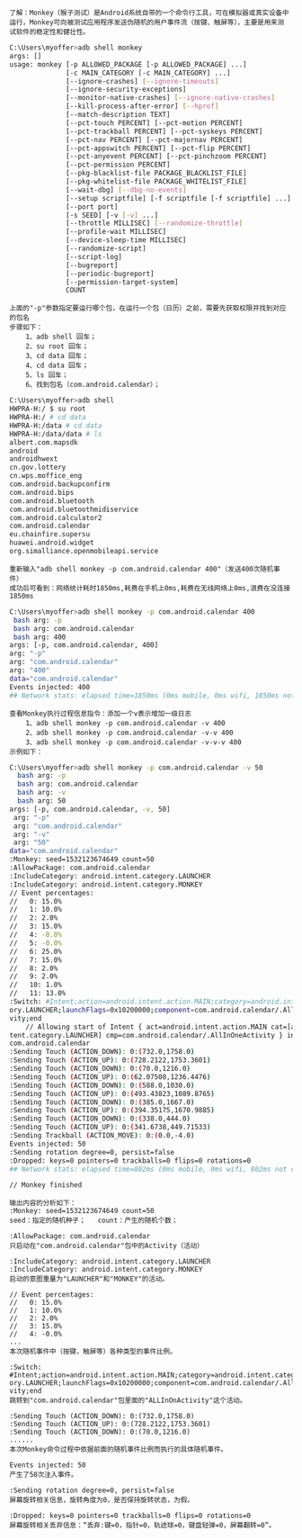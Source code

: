     了解：Monkey（猴子测试）是Android系统自带的一个命令行工具，可在模拟器或真实设备中
    运行，Monkey可向被测试应用程序发送伪随机的用户事件流（按键、触屏等），主要是用来测
    试软件的稳定性和健壮性。
    
```sh
C:\Users\myoffer>adb shell monkey
args: []
usage: monkey [-p ALLOWED_PACKAGE [-p ALLOWED_PACKAGE] ...]
              [-c MAIN_CATEGORY [-c MAIN_CATEGORY] ...]
              [--ignore-crashes] [--ignore-timeouts]
              [--ignore-security-exceptions]
              [--monitor-native-crashes] [--ignore-native-crashes]
              [--kill-process-after-error] [--hprof]
              [--match-description TEXT]
              [--pct-touch PERCENT] [--pct-motion PERCENT]
              [--pct-trackball PERCENT] [--pct-syskeys PERCENT]
              [--pct-nav PERCENT] [--pct-majornav PERCENT]
              [--pct-appswitch PERCENT] [--pct-flip PERCENT]
              [--pct-anyevent PERCENT] [--pct-pinchzoom PERCENT]
              [--pct-permission PERCENT]
              [--pkg-blacklist-file PACKAGE_BLACKLIST_FILE]
              [--pkg-whitelist-file PACKAGE_WHITELIST_FILE]
              [--wait-dbg] [--dbg-no-events]
              [--setup scriptfile] [-f scriptfile [-f scriptfile] ...]
              [--port port]
              [-s SEED] [-v [-v] ...]
              [--throttle MILLISEC] [--randomize-throttle]
              [--profile-wait MILLISEC]
              [--device-sleep-time MILLISEC]
              [--randomize-script]
              [--script-log]
              [--bugreport]
              [--periodic-bugreport]
              [--permission-target-system]
              COUNT
```

    上面的"-p"参数指定要运行哪个包，在运行一个包（日历）之前，需要先获取权限并找到对应的包名
    步骤如下：
        1、adb shell 回车；
        2、su root 回车；
        3、cd data 回车；
        4、cd data 回车；
        5、ls 回车；
        6、找到包名（com.android.calendar）；
       
        
```sh
C:\Users\myoffer>adb shell
HWPRA-H:/ $ su root
HWPRA-H:/ # cd data
HWPRA-H:/data # cd data
HWPRA-H:/data/data # ls
albert.com.mapsdk
android
androidhwext
cn.gov.lottery
cn.wps.moffice_eng
com.android.backupconfirm
com.android.bips
com.android.bluetooth
com.android.bluetoothmidiservice
com.android.calculator2
com.android.calendar
eu.chainfire.supersu
huawei.android.widget
org.simalliance.openmobileapi.service
```

    重新输入"adb shell monkey -p com.android.calendar 400"（发送400次随机事件）
    成功后可看到：网络统计耗时1850ms,耗费在手机上0ms,耗费在无线网络上0ms,浪费在没连接1850ms
    
 ```sh
 C:\Users\myoffer>adb shell monkey -p com.android.calendar 400
  bash arg: -p
  bash arg: com.android.calendar
  bash arg: 400
args: [-p, com.android.calendar, 400]
 arg: "-p"
 arg: "com.android.calendar"
 arg: "400"
data="com.android.calendar"
Events injected: 400
## Network stats: elapsed time=1850ms (0ms mobile, 0ms wifi, 1850ms not connecte)
 ```

    查看Monkey执行过程信息指令：添加一个v表示增加一级日志
        1、adb shell monkey -p com.android.calendar -v 400
        2、adb shell monkey -p com.android.calendar -v-v 400
        3、adb shell monkey -p com.android.calendar -v-v-v 400
    示例如下：
    
```sh
C:\Users\myoffer>adb shell monkey -p com.android.calendar -v 50
  bash arg: -p
  bash arg: com.android.calendar
  bash arg: -v
  bash arg: 50
args: [-p, com.android.calendar, -v, 50]
 arg: "-p"
 arg: "com.android.calendar"
 arg: "-v"
 arg: "50"
data="com.android.calendar"
:Monkey: seed=1532123674649 count=50
:AllowPackage: com.android.calendar
:IncludeCategory: android.intent.category.LAUNCHER
:IncludeCategory: android.intent.category.MONKEY
// Event percentages:
//   0: 15.0%
//   1: 10.0%
//   2: 2.0%
//   3: 15.0%
//   4: -0.0%
//   5: -0.0%
//   6: 25.0%
//   7: 15.0%
//   8: 2.0%
//   9: 2.0%
//   10: 1.0%
//   11: 13.0%
:Switch: #Intent;action=android.intent.action.MAIN;category=android.intent.categ
ory.LAUNCHER;launchFlags=0x10200000;component=com.android.calendar/.AllInOneActi
vity;end
    // Allowing start of Intent { act=android.intent.action.MAIN cat=[android.in
tent.category.LAUNCHER] cmp=com.android.calendar/.AllInOneActivity } in package
com.android.calendar
:Sending Touch (ACTION_DOWN): 0:(732.0,1758.0)
:Sending Touch (ACTION_UP): 0:(728.2122,1753.3601)
:Sending Touch (ACTION_DOWN): 0:(70.0,1216.0)
:Sending Touch (ACTION_UP): 0:(62.07508,1236.4476)
:Sending Touch (ACTION_DOWN): 0:(588.0,1030.0)
:Sending Touch (ACTION_UP): 0:(493.43823,1089.8765)
:Sending Touch (ACTION_DOWN): 0:(385.0,1667.0)
:Sending Touch (ACTION_UP): 0:(394.35175,1670.9885)
:Sending Touch (ACTION_DOWN): 0:(338.0,444.0)
:Sending Touch (ACTION_UP): 0:(341.6738,449.71533)
:Sending Trackball (ACTION_MOVE): 0:(0.0,-4.0)
Events injected: 50
:Sending rotation degree=0, persist=false
:Dropped: keys=0 pointers=0 trackballs=0 flips=0 rotations=0
## Network stats: elapsed time=802ms (0ms mobile, 0ms wifi, 802ms not connected)

// Monkey finished
```

    输出内容的分析如下：
    :Monkey: seed=1532123674649 count=50
    seed：指定的随机种子；   count：产生的随机个数；
    
    :AllowPackage: com.android.calendar
    只启动在"com.android.calendar"包中的Activity（活动）
    
    :IncludeCategory: android.intent.category.LAUNCHER
    :IncludeCategory: android.intent.category.MONKEY
    启动的意图重量为"LAUNCHER"和"MONKEY"的活动。
    
    // Event percentages:
    //   0: 15.0%
    //   1: 10.0%
    //   2: 2.0%
    //   3: 15.0%
    //   4: -0.0%
    ...
    本次随机事件中（按键，触屏等）各种类型的事件比例。
    
    :Switch: #Intent;action=android.intent.action.MAIN;category=android.intent.categ
    ory.LAUNCHER;launchFlags=0x10200000;component=com.android.calendar/.AllInOneActi
    vity;end
    跳转到"com.android.calendar"包里面的"ALLInOnActivity"这个活动。
    
    :Sending Touch (ACTION_DOWN): 0:(732.0,1758.0)
    :Sending Touch (ACTION_UP): 0:(728.2122,1753.3601)
    :Sending Touch (ACTION_DOWN): 0:(70.0,1216.0)
    ......
    本次Monkey命令过程中依据前面的随机事件比例而执行的具体随机事件。
    
    Events injected: 50
    产生了50次注入事件。
    
    :Sending rotation degree=0, persist=false
    屏幕旋转相关信息，旋转角度为0，是否保持旋转状态，为假。
    
    :Dropped: keys=0 pointers=0 trackballs=0 flips=0 rotations=0
    屏幕旋转相关丢弃信息：“丢弃:键=0，指针=0，轨迹球=0，键盘轻弹=0，屏幕翻转=0”。
    
    
    
    
    
        
